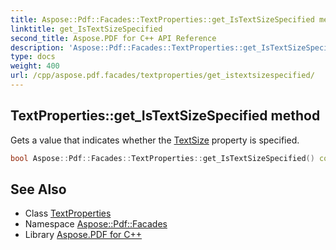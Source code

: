```yaml
---
title: Aspose::Pdf::Facades::TextProperties::get_IsTextSizeSpecified method
linktitle: get_IsTextSizeSpecified
second_title: Aspose.PDF for C++ API Reference
description: 'Aspose::Pdf::Facades::TextProperties::get_IsTextSizeSpecified method. Gets a value that indicates whether the TextSize property is specified in C++.'
type: docs
weight: 400
url: /cpp/aspose.pdf.facades/textproperties/get_istextsizespecified/
---
```

## TextProperties::get_IsTextSizeSpecified method


Gets a value that indicates whether the [TextSize](../) property is specified.

```cpp
bool Aspose::Pdf::Facades::TextProperties::get_IsTextSizeSpecified() const
```

## See Also

* Class [TextProperties](../)
* Namespace [Aspose::Pdf::Facades](../../)
* Library [Aspose.PDF for C++](../../../)
